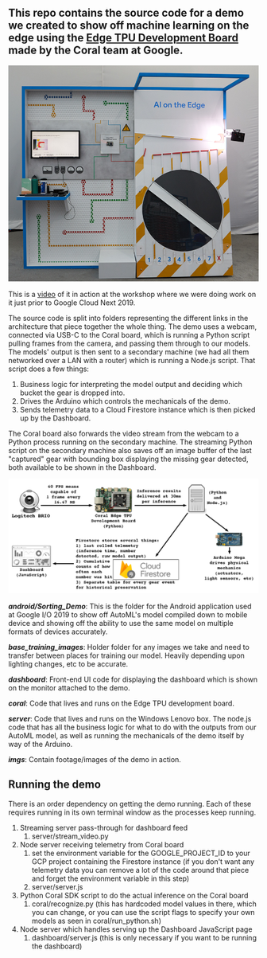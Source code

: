 ## This repo contains the source code for a demo we created to show off machine learning on the edge using the [Edge TPU Development Board](http://coral.withgoogle.com/products/dev-board) made by the Coral team at Google.

![Demo in all its glory](imgs/Sorting_Demo_GoogleIO.png)

This is a [video](https://www.youtube.com/watch?v=ryPz6atrU3M) of it in action at the workshop where we were doing work on it just prior to Google Cloud Next 2019.

The source code is split into folders representing the different links in the architecture that piece together the whole thing. The demo uses a webcam, connected via USB-C to the Coral board, which is running a Python script pulling frames from the camera, and passing them through to our models. The models' output is then sent to a secondary machine (we had all them networked over a LAN with a router) which is running a Node.js script. That script does a few things:

1) Business logic for interpreting the model output and deciding which bucket the gear is dropped into.
2) Drives the Arduino which controls the mechanicals of the demo.
3) Sends telemetry data to a Cloud Firestore instance which is then picked up by the Dashboard.

The Coral board also forwards the video stream from the webcam to a Python process running on the secondary machine. The streaming Python script on the secondary machine also saves off an image buffer of the last "captured" gear with bounding box displaying the missing gear detected, both available to be shown in the Dashboard.

![Architecture diagram](imgs/SortingDemoArchitecture.png)

**_android/Sorting_Demo_**: This is the folder for the Android application used at Google I/O 2019 to show off AutoML's model compiled down to mobile device and showing off the ability to use the same model on multiple formats of devices accurately.

**_base_training_images_**: Holder folder for any images we take and need to transfer between places for training our model. Heavily depending upon lighting changes, etc to be accurate.

**_dashboard_**: Front-end UI code for displaying the dashboard which is shown on the monitor attached to the demo.

**_coral_**: Code that lives and runs on the Edge TPU development board.

**_server_**: Code that lives and runs on the Windows Lenovo box. The node.js code that has all the business logic for what to do with the outputs from our AutoML model, as well as running the mechanicals of the demo itself by way of the Arduino.

**_imgs_**: Contain footage/images of the demo in action.

## Running the demo

There is an order dependency on getting the demo running. Each of these requires running in its own terminal window as the processes keep running.

<ol>
  <li>Streaming server pass-through for dashboard feed
  <ol>
    <li>server/stream_video.py</li>
  </ol>
  </li>
  <li>Node server receiving telemetry from Coral board
    <ol>
      <li>set the environment variable for the GOOGLE_PROJECT_ID to your GCP project containing the Firestore instance (if you don't want any telemetry data you can remove a lot of the code around that piece and forget the environment variable in this step)</li>
      <li>server/server.js</li>
    </ol>
  </li>
  <li>Python Coral SDK script to do the actual inference on the Coral board
    <ol>
      <li>coral/recognize.py (this has hardcoded model values in there, which you can change, or you can use the script flags to specify your own models as seen in coral/run_python.sh)</li>
    </ol>
  </li>
  <li>Node server which handles serving up the Dashboard JavaScript page
    <ol>
      <li>dashboard/server.js (this is only necessary if you want to be running the dashboard)</li>
    </ol>
  </li>
  </ol>
